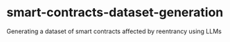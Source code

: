 # smart-contracts-dataset-generation
Generating a dataset of smart contracts affected by reentrancy using LLMs
